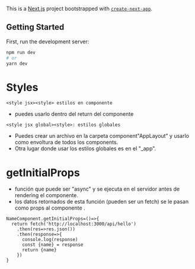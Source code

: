 This is a [Next.js](https://nextjs.org/) project bootstrapped with [`create-next-app`](https://github.com/vercel/next.js/tree/canary/packages/create-next-app).

## Getting Started

First, run the development server:

```bash
npm run dev
# or
yarn dev
```

# Styles

```
<style jsx><style> estilos en componente
```
- puedes usarlo dentro del return del componente

```
<style jsx global><style>: estilos globales
```
* Puedes crear un archivo en la carpeta component"AppLayout" y usarlo como envoltura de todos los components.
* Otra lugar donde usar los estilos globales es en el "_app".

# getInitialProps
- función que puede ser "async" y se ejecuta en el servidor antes de rendering el componente.
- los datos retornados de esta función (pueden ser un fetch) se le pasan como props al componente .

```
NameComponent.getInitialProps=()=>{
  return fetch('http://localhost:3000/api/hello')
    .then(res=>res.json())
    .then(response=>{
      console.log(response)
      const {name} = response
      return {name}
    })
}
```